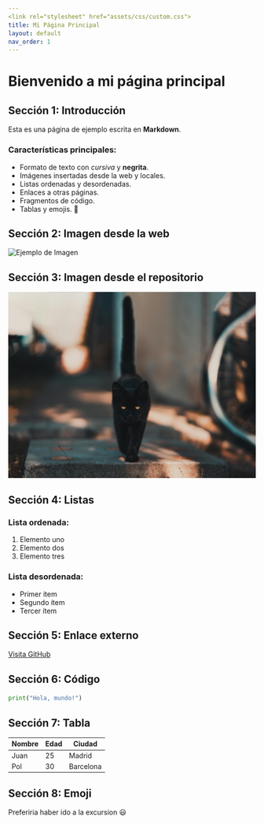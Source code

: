 ```yaml
---
<link rel="stylesheet" href="assets/css/custom.css">
title: Mi Página Principal
layout: default
nav_order: 1
---
```


# Bienvenido a mi página principal

## Sección 1: Introducción
Esta es una página de ejemplo escrita en **Markdown**.

### Características principales:
- Formato de texto con *cursiva* y **negrita**.
- Imágenes insertadas desde la web y locales.
- Listas ordenadas y desordenadas.
- Enlaces a otras páginas.
- Fragmentos de código.
- Tablas y emojis. 🚀

## Sección 2: Imagen desde la web
![Ejemplo de Imagen](https://cdn.pixabay.com/photo/2025/03/12/10/45/drone-9465044_960_720.jpg)

## Sección 3: Imagen desde el repositorio
![Imagen Local](./images/pexels-david-bartus-43782-1510543.jpg)

## Sección 4: Listas
### Lista ordenada:
1. Elemento uno
2. Elemento dos
3. Elemento tres

### Lista desordenada:
- Primer ítem
- Segundo ítem
- Tercer ítem

## Sección 5: Enlace externo
[Visita GitHub](https://github.com)

## Sección 6: Código
```python
print("Hola, mundo!")
```

## Sección 7: Tabla
| Nombre | Edad | Ciudad |
|--------|------|--------|
| Juan   | 25   | Madrid |
| Pol    | 30   | Barcelona |

## Sección 8: Emoji
Preferiria haber ido a la excursion 😃

